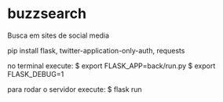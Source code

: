 # buzzsearch
Busca em sites de social media

pip install flask, twitter-application-only-auth, requests

no terminal execute:
$ export FLASK_APP=back/run.py
$ export FLASK_DEBUG=1

para rodar o servidor execute:
$ flask run
